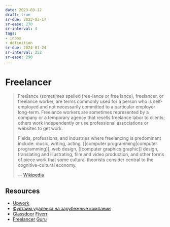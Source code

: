 ```yaml
---
date: 2023-03-12
draft: true
sr-due: 2023-03-17
sr-ease: 270
sr-interval: 4
tags:
- inbox
- definition
sr-due: 2024-01-24
sr-interval: 252
sr-ease: 290
---
```


# Freelancer

> Freelance (sometimes spelled free-lance or free lance), freelancer, or
> freelance worker, are terms commonly used for a person who is self-employed
> and not necessarily committed to a particular employer long-term. Freelance
> workers are sometimes represented by a company or a temporary agency that
> resells freelance labor to clients; others work independently or use
> professional associations or websites to get work.
>
> Fields, professions, and industries where freelancing is predominant include:
> music, writing, acting, [[computer programming|computer programming]], web
> design, [[computer graphics|graphic]] design, translating and illustrating,
> film and video production, and other forms of piece work that some cultural
> theorists consider central to the cognitive-cultural economy.
>
> -- [Wikipedia](https://en.wikipedia.org/wiki/Freelancer)

## Resources

- [Upwork](https://www.upwork.com/ab/find-work/)
- [Фултайм удаленка на зарубежные компании](https://vas3k.club/post/11513/)
- [Glassdoor](https://www.glassdoor.com/Job/) [Fiverr](https://www.fiverr.com/)
- [Freelancer](https://www.freelancer.com/dashboard)
  [Guru](https://www.guru.com/)
